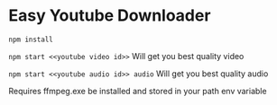 # Easy Youtube Downloader

``` npm install ```

``` npm start <<youtube video id>> ``` Will get you best quality video

``` npm start <<youtube audio id>> audio ``` Will get you best quality audio

Requires ffmpeg.exe be installed and stored in your path env variable
